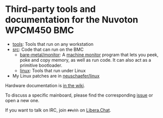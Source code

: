 # Third-party tools and documentation for the Nuvoton WPCM450 BMC

- [tools](./tools/): Tools that run on any workstation
- [src](./src/): Code that can run on the BMC
  - [bare-metal/monitor](./src/bare-metal/monitor.c): A [machine monitor](https://en.wikipedia.org/wiki/Machine_code_monitor)
    program that lets you peek, poke and copy memory, as well as run code.
    It can also act as a primitive bootloader.
  - [linux](./src/linux): Tools that run under Linux
- My Linux patches are in [neuschaefer/linux](https://github.com/neuschaefer/linux/tree/wpcm)

Hardware documentation is [in the wiki](https://github.com/neuschaefer/wpcm450/wiki/).


To discuss a specific mainboard, please find the corresponding
[issue](https://github.com/neuschaefer/wpcm450/issues?q=is%3Aopen+is%3Aissue+label%3A%22New+board%22)
or open a new one.

If you want to talk on IRC, join `##ehh` on [Libera.Chat](https://libera.chat).

